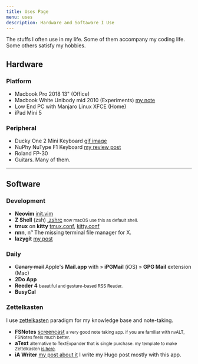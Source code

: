 ```yaml
---
title: Uses Page
menu: uses
description: Hardware and Softaware I Use
---
```


The stuffs I often use in my life.
Some of them accompany my coding life.
Some others satisfy my hobbies.

## Hardware

### Platform

- Macbook Pro 2018 13" (Office)
- Macbook White Unibody mid 2010 (Experiments) [my note][mbwhite]
- Low End PC with Manjaro Linux XFCE (Home)
- iPad Mini 5

### Peripheral

- Ducky One 2 Mini Keyboard [gif image][ducky]
- NuPhy NuType F1 Keyboard [my review post][nuphy]
- Roland FP-30
- Guitars. Many of them.

---

## Software

### Development

- **Neovim** [init.vim][nvim] 
- **Z Shell** (zsh) [.zshrc][zshrc]
  <small>now macOS use this as default shell.</small>
- **tmux** on **kitty** [tmux.conf][tmux], [kitty.conf][kitty]
- **nnn**, n³ The missing terminal file manager for X.
- **lazygit** [my post][lazygit]

### Daily

- ~~Canary mail~~ Apple's **Mail.app** with 
  » **iPGMail** (iOS)
  » **GPG Mail** extension (Mac)
- **2Do App**
- **Reeder 4**
  <small>beautiful and gesture-based RSS Reader.</small>
- **BusyCal**

### Zettelkasten

I use [zettelkasten](https://zettelkasten.de/) paradigm for my knowledge base and note-taking.

- **FSNotes** [screencast][video]
  <small>a very good note taking app.
  if you are familiar with nvALT, FSNotes feels much better.</small>
- **aText**
  <small>alternative to TextExpander that is single purchase.
  my template to make Zettelkasten [is here](/zettelkasten-atext-template.atext).</small>
- **iA Writer** [my post about it][iawriter]
  I write my Hugo post mostly with this app.

[mbwhite]: /notes/#date-2020-05-08-0412
[iawriter]: /posts/2020-04-in-search-of-good-writing-app-part-2-ia-writer-vs-ivim/
[lazygit]: /posts/2020-05-remove-specific-files-from-old-git-commit/#lazygit-way
[nuphy]: /posts/2020-04-nuphy-nutype-f1-keyboard-review/

[ducky]: https://twitter.com/ybbond_/status/1146845120618090497
[video]: https://twitter.com/ybbond_/status/1262066984763527168

[kitty]: https://git.ybbond.dev/dotfiles/file/.config/kitty/kitty.conf.html
[nvim]: https://git.ybbond.dev/dotfiles/file/.config/nvim/init.vim.html
[tmux]: https://git.ybbond.dev/dotfiles/file/.tmux.conf.html
[zshrc]: https://git.ybbond.dev/dotfiles/file/.zshrc.html 